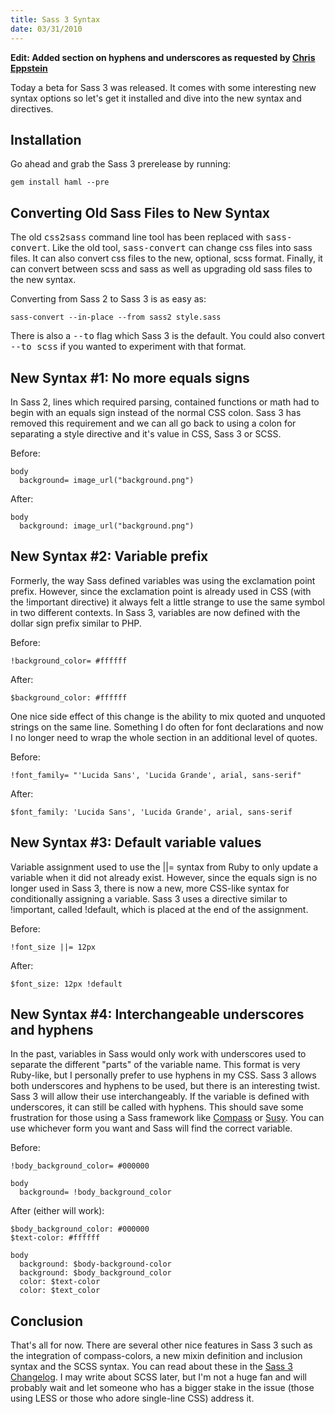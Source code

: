 ```yaml
--- 
title: Sass 3 Syntax
date: 03/31/2010
---
```


[Sass 3 Changelog]: http://beta.sass-lang.com/docs/yardoc/file.SASS_CHANGELOG.html#3-0-0-syntax-changes
[Chris Eppstein]: http://twitter.com/chriseppstein
[Compass]: http://compass-style.org/
[Susy]: http://www.oddbird.net/susy/

**Edit: Added section on hyphens and underscores as requested by [Chris Eppstein]**

Today a beta for Sass 3 was released. It comes with some interesting new syntax options so let's get it installed and dive into the new syntax and directives.

Installation
------------

Go ahead and grab the Sass 3 prerelease by running:

    gem install haml --pre
    
Converting Old Sass Files to New Syntax
---------------------------------------

The old <tt>css2sass</tt> command line tool has been replaced with <tt>sass-convert</tt>. Like the old tool, <tt>sass-convert</tt> can change css files into sass files. It can also convert css files to the new, optional, scss format. Finally, it can convert between scss and sass as well as upgrading old sass files to the new syntax.

Converting from Sass 2 to Sass 3 is as easy as:

    sass-convert --in-place --from sass2 style.sass

There is also a <tt>--to</tt> flag which Sass 3 is the default. You could also convert <tt>--to scss</tt> if you wanted to experiment with that format.

New Syntax #1: No more equals signs
-----------------------------------

In Sass 2, lines which required parsing, contained functions or math had to begin with an equals sign instead of the normal CSS colon. Sass 3 has removed this requirement and we can all go back to using a colon for separating a style directive and it's value in CSS, Sass 3 or SCSS.

Before:

    body
      background= image_url("background.png")

After:

    body
      background: image_url("background.png")
  
New Syntax #2: Variable prefix
------------------------------

Formerly, the way Sass defined variables was using the exclamation point prefix. However, since the exclamation point is already used in CSS (with the !important directive) it always felt a little strange to use the same symbol in two different contexts. In Sass 3, variables are now defined with the dollar sign prefix similar to PHP.

Before:

    !background_color= #ffffff

After:

    $background_color: #ffffff

One nice side effect of this change is the ability to mix quoted and unquoted strings on the same line. Something I do often for font declarations and now I no longer need to wrap the whole section in an additional level of quotes.

Before:

    !font_family= "'Lucida Sans', 'Lucida Grande', arial, sans-serif"
  
After:

    $font_family: 'Lucida Sans', 'Lucida Grande', arial, sans-serif
    
New Syntax #3: Default variable values
--------------------------------------

Variable assignment used to use the ||= syntax from Ruby to only update a variable when it did not already exist. However, since the equals sign is no longer used in Sass 3, there is now a new, more CSS-like syntax for conditionally assigning a variable. Sass 3 uses a directive similar to !important, called !default, which is placed at the end of the assignment.

Before:

    !font_size ||= 12px
    
After:

    $font_size: 12px !default

New Syntax #4: Interchangeable underscores and hyphens
------------------------------------------------------

In the past, variables in Sass would only work with underscores used to separate the different "parts" of the variable name. This format is very Ruby-like, but I personally prefer to use hyphens in my CSS. Sass 3 allows both underscores and hyphens to be used, but there is an interesting twist. Sass 3 will allow their use interchangeably. If the variable is defined with underscores, it can still be called with hyphens. This should save some frustration for those using a Sass framework like [Compass] or [Susy]. You can use whichever form you want and Sass will find the correct variable.

Before:

    !body_background_color= #000000
    
    body
      background= !body_background_color

After (either will work):

    $body_background_color: #000000
    $text-color: #ffffff
    
    body
      background: $body-background-color
      background: $body_background_color
      color: $text-color
      color: $text_color

Conclusion
----------

That's all for now. There are several other nice features in Sass 3 such as the integration of compass-colors, a new mixin definition and inclusion syntax and the SCSS syntax. You can read about these in the [Sass 3 Changelog]. I may write about SCSS later, but I'm not a huge fan and will probably wait and let someone who has a bigger stake in the issue (those using LESS or those who adore single-line CSS) address it. 